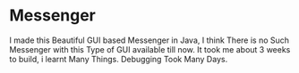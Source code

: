 # Messenger
 I made this Beautiful GUI based Messenger in Java, I think There is no Such Messenger with this Type of GUI available till now. It took me about 3 weeks to build, i learnt Many Things. Debugging Took Many Days.

